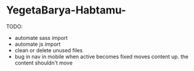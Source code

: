 # YegetaBarya-Habtamu-

TODO:
- automate sass import
- automate js import
- clean or delete unused files
- bug in nav in mobile when active becomes fixed moves content up. the content shouldn't move
